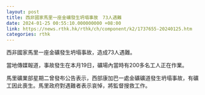 ```yaml
---
layout: post
title: 西非國家馬里一座金礦發生坍塌事故　73人遇難
date: 2024-01-25 00:55:10.000000000 +08:00
link: https://news.rthk.hk/rthk/ch/component/k2/1737655-20240125.htm
categories: rthk
---
```


西非國家馬里一座金礦發生坍塌事故，造成73人遇難。

當地傳媒報道，事故發生在本月19日，礦場內當時有200多名工人正在作業。

馬里礦業部星期二曾發布公告表示，西部康加巴一處金礦礦道發生坍塌事故，有礦工因此喪生。馬里政府對遇難者表示哀悼，將監督搜救工作。
